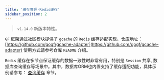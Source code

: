 ```yaml
---
title: '缓存管理-Redis缓存'
sidebar_position: 2
---
```


> `v1.14.0` 新版本特性。

`GF` 框架通过社区模块提供了 `gcache` 的 `Redis` 缓存适配实现，仓库地址： [https://github.com/gogf/gcache-adapter](https://github.com/gogf/gcache-adapter) 使用方式请参考仓库 `README` 介绍。

`Redis` 缓存在多节点保证缓存的数据一致性时非常有用，特别是 `Session` 共享, 数据库查询缓存等场景中。其中，数据库ORM也内置支持了缓存适配功能，具体示例请参考： [查询缓存](output/goframe-v1.14-md/核心组件/数据库ORM/ORM链式操作/查询缓存) 章节。